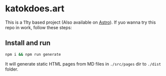 # katokdoes.art

This is a 11ty based project (Also available on [Astro](https://github.com/katokdoescode/katokdoes.art)).
If yuo wanna try this repo in work, follow these steps:

## Install and run

```bash
npm i && npm run generate
```

It will generate static HTML pages from MD files in ```./src/pages``` dir to ```./dist``` folder.
